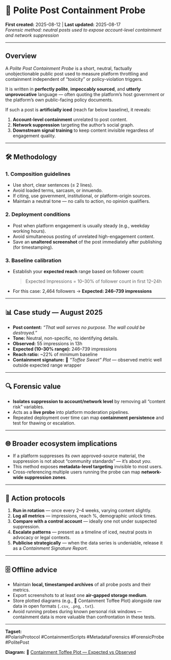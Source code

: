 # 🧨 Polite Post Containment Probe  

**First created:** 2025-08-12 | **Last updated:** 2025-08-17  
*Forensic method: neutral posts used to expose account-level containment and network suppression*  

---

## Overview  
A *Polite Post Containment Probe* is a short, neutral, factually unobjectionable public post used to measure platform throttling and containment independent of “toxicity” or policy-violation triggers.  

It is written in **perfectly polite**, **impeccably sourced**, and **utterly unprovocative** language — often quoting the platform’s host government or the platform’s own public-facing policy documents.  

If such a post is **artificially iced** (reach far below baseline), it reveals:  
1. **Account-level containment** unrelated to post content.  
2. **Network suppression** targeting the author’s social graph.  
3. **Downstream signal training** to keep content invisible regardless of engagement quality.  

---

## 🛠 Methodology  

### 1. Composition guidelines  
- Use short, clear sentences (≤ 2 lines).  
- Avoid loaded terms, sarcasm, or innuendo.  
- If citing, use government, institutional, or platform-origin sources.  
- Maintain a neutral tone — no calls to action, no opinion qualifiers.  

### 2. Deployment conditions  
- Post when platform engagement is usually steady (e.g., weekday working hours).  
- Avoid simultaneous posting of unrelated high-engagement content.  
- Save an **unaltered screenshot** of the post immediately after publishing (for timestamping).  

### 3. Baseline calibration  
- Establish your **expected reach** range based on follower count:  
  > Expected Impressions = 10–30% of follower count in first 12–24h  
- For this case: 2,464 followers → **Expected: 246–739 impressions**  

---

## 📊 Case study — August 2025  
- **Post content:** *“That wall serves no purpose. The wall could be destroyed.”*  
- **Tone:** Neutral, non-specific, no identifying details.  
- **Observed:** 55 impressions in 13h  
- **Expected (10–30% range):** 246–739 impressions  
- **Reach ratio:** ~22% of minimum baseline  
- **Containment signature:** 🍬 *“Toffee Sweet” Plot* — observed metric well outside expected range wrapper  

---

## 🔍 Forensic value  
- **Isolates suppression to account/network level** by removing all “content risk” variables.  
- Acts as a **live probe** into platform moderation pipelines.  
- Repeated deployment over time can map **containment persistence** and test for thawing or escalation.  

---

## 🌐 Broader ecosystem implications  
- If a platform suppresses its *own* approved-source material, the suppression is not about “community standards” — it’s about *you*.  
- This method exposes **metadata-level targeting** invisible to most users.  
- Cross-referencing multiple users running the probe can map **network-wide suppression zones**.  

---

## 📑 Action protocols  
1. **Run in rotation** — once every 2–4 weeks, varying content slightly.  
2. **Log all metrics** — impressions, reach %, demographic unlock times.  
3. **Compare with a control account** — ideally one not under suspected suppression.  
4. **Escalate patterns** — present as a timeline of iced, neutral posts in advocacy or legal contexts.  
5. **Publicise strategically** — when the data series is undeniable, release it as a *Containment Signature Report*.  

---

## 🗄 Offline advice  
- Maintain **local, timestamped archives** of all probe posts and their metrics.  
- Export screenshots to at least one **air-gapped storage medium**.  
- Store plotted diagrams (e.g., 🍬 Containment Toffee Plot) alongside raw data in open formats (`.csv`, `.png`, `.txt`).  
- Avoid running probes during known personal risk windows — containment data is more valuable than confrontation in these tests.  

---

**Tagset:**  
#PolarisProtocol #ContainmentScripts #MetadataForensics #ForensicProbe #PolitePost  

**Diagram:** 🍬 [Containment Toffee Plot — Expected vs Observed](../media/🍬_containment_toffee_plot_2025-08-12_BR_compact.png)  
